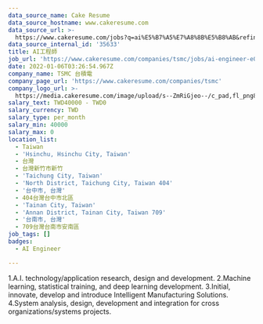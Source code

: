 ```yaml
---
data_source_name: Cake Resume
data_source_hostname: www.cakeresume.com
data_source_url: >-
  https://www.cakeresume.com/jobs?q=ai%E5%B7%A5%E7%A8%8B%E5%B8%AB&refinementList%5Blang_[…]y_type%5D=per_year&range%5Bsalary_range%5D%5Bmin%5D=1000000
data_source_internal_id: '35633'
title: AI工程師
job_url: 'https://www.cakeresume.com/companies/tsmc/jobs/ai-engineer-e06948'
date: 2022-01-06T03:26:54.967Z
company_name: TSMC 台積電
company_page_url: 'https://www.cakeresume.com/companies/tsmc'
company_logo_url: >-
  https://media.cakeresume.com/image/upload/s--ZmRiGjeo--/c_pad,fl_png8,h_200,w_200/v1587717601/oyx38n4bbzpjemxiqfqn.png
salary_text: TWD40000 - TWD0
salary_currency: TWD
salary_type: per_month
salary_min: 40000
salary_max: 0
location_list:
  - Taiwan
  - 'Hsinchu, Hsinchu City, Taiwan'
  - 台灣
  - 台灣新竹市新竹
  - 'Taichung City, Taiwan'
  - 'North District, Taichung City, Taiwan 404'
  - '台中市, 台灣'
  - 404台灣台中市北區
  - 'Tainan City, Taiwan'
  - 'Annan District, Tainan City, Taiwan 709'
  - '台南市, 台灣'
  - 709台灣台南市安南區
job_tags: []
badges:
  - AI Engineer

---
```


1.A.I. technology/application research, design and development. 2.Machine learning, statistical training, and deep learning development. 3.Initial, innovate, develop and introduce Intelligent Manufacturing Solutions. 4.System analysis, design, development and integration for cross organizations/systems projects.